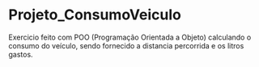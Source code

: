 # Projeto_ConsumoVeiculo
Exercicio feito com POO (Programação Orientada a Objeto) calculando o consumo do veículo, sendo fornecido a distancia percorrida e os litros gastos.
